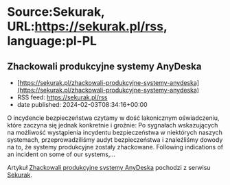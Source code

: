 # Source:Sekurak, URL:https://sekurak.pl/rss, language:pl-PL

## Zhackowali produkcyjne systemy AnyDeska
 - [https://sekurak.pl/zhackowali-produkcyjne-systemy-anydeska](https://sekurak.pl/zhackowali-produkcyjne-systemy-anydeska)
 - RSS feed: https://sekurak.pl/rss
 - date published: 2024-02-03T08:34:16+00:00

<p>O incydencie bezpieczeństwa czytamy w dość lakonicznym oświadczeniu, które zaczyna się jednak konkretnie i groźnie: Po sygnałach wskazujących na możliwość wystąpienia incydentu bezpieczeństwa w niektórych naszych systemach, przeprowadziliśmy audyt bezpieczeństwa i znaleźliśmy dowody na to, że systemy produkcyjne zostały zhackowane. Following indications of an incident on some of our systems,...</p>
<p>Artykuł <a href="https://sekurak.pl/zhackowali-produkcyjne-systemy-anydeska/" rel="nofollow">Zhackowali produkcyjne systemy AnyDeska</a> pochodzi z serwisu <a href="https://sekurak.pl" rel="nofollow">Sekurak</a>.</p>

